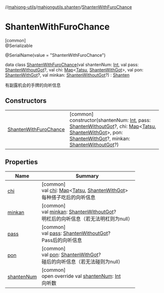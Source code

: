 //[mahjong-utils](../../../index.md)/[mahjongutils.shanten](../index.md)/[ShantenWithFuroChance](index.md)

# ShantenWithFuroChance

[common]\
@Serializable

@SerialName(value = &quot;ShantenWithFuroChance&quot;)

data class [ShantenWithFuroChance](index.md)(val shantenNum: [Int](https://kotlinlang.org/api/latest/jvm/stdlib/kotlin/-int/index.html), val pass: [ShantenWithoutGot](../-shanten-without-got/index.md)?, val chi: [Map](https://kotlinlang.org/api/latest/jvm/stdlib/kotlin.collections/-map/index.html)&lt;[Tatsu](../../mahjongutils.models/-tatsu/index.md), [ShantenWithGot](../-shanten-with-got/index.md)&gt;, val pon: [ShantenWithGot](../-shanten-with-got/index.md)?, val minkan: [ShantenWithoutGot](../-shanten-without-got/index.md)?) : [Shanten](../-shanten/index.md)

有副露机会的手牌的向听信息

## Constructors

| | |
|---|---|
| [ShantenWithFuroChance](-shanten-with-furo-chance.md) | [common]<br>constructor(shantenNum: [Int](https://kotlinlang.org/api/latest/jvm/stdlib/kotlin/-int/index.html), pass: [ShantenWithoutGot](../-shanten-without-got/index.md)?, chi: [Map](https://kotlinlang.org/api/latest/jvm/stdlib/kotlin.collections/-map/index.html)&lt;[Tatsu](../../mahjongutils.models/-tatsu/index.md), [ShantenWithGot](../-shanten-with-got/index.md)&gt;, pon: [ShantenWithGot](../-shanten-with-got/index.md)?, minkan: [ShantenWithoutGot](../-shanten-without-got/index.md)?) |

## Properties

| Name | Summary |
|---|---|
| [chi](chi.md) | [common]<br>val [chi](chi.md): [Map](https://kotlinlang.org/api/latest/jvm/stdlib/kotlin.collections/-map/index.html)&lt;[Tatsu](../../mahjongutils.models/-tatsu/index.md), [ShantenWithGot](../-shanten-with-got/index.md)&gt;<br>每种搭子吃后的向听信息 |
| [minkan](minkan.md) | [common]<br>val [minkan](minkan.md): [ShantenWithoutGot](../-shanten-without-got/index.md)?<br>明杠后的向听信息（若无法明杠则为null） |
| [pass](pass.md) | [common]<br>val [pass](pass.md): [ShantenWithoutGot](../-shanten-without-got/index.md)?<br>Pass后的向听信息 |
| [pon](pon.md) | [common]<br>val [pon](pon.md): [ShantenWithGot](../-shanten-with-got/index.md)?<br>碰后的向听信息（若无法碰则为null） |
| [shantenNum](shanten-num.md) | [common]<br>open override val [shantenNum](shanten-num.md): [Int](https://kotlinlang.org/api/latest/jvm/stdlib/kotlin/-int/index.html)<br>向听数 |
